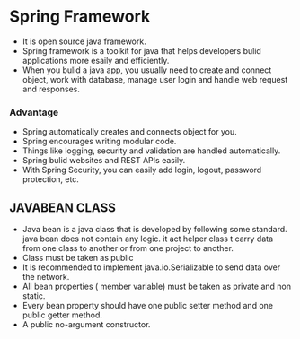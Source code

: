 #  Spring Framework 
- It is open source java framework.
- Spring framework is a toolkit for java that helps developers bulid applications more esaily and efficiently.
- When you bulid a java app, you usually need to create and connect object, work with database, manage user login and handle web request and responses.

### Advantage 
- Spring automatically creates and connects object for you.
- Spring encourages writing modular code.
- Things like logging, security and validation are handled automatically.
- Spring bulid websites and REST APIs easily.
- With Spring Security, you can easily add login, logout, password protection, etc.

## JAVABEAN CLASS 
- Java bean is a java class that is developed by following some standard. java bean does not contain any logic. it act helper class t carry data from one class to another or from one project to another.
- Class must be taken as public
- It is recommended to implement java.io.Serializable to send data over the network.
- All bean properties ( member variable) must be taken as private and non static.
- Every bean property should have one public setter method and one public getter method.
- A public no-argument constructor.

